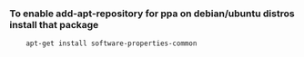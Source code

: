 ### To enable add-apt-repository for ppa on debian/ubuntu distros install that package
```bash
    apt-get install software-properties-common
```

